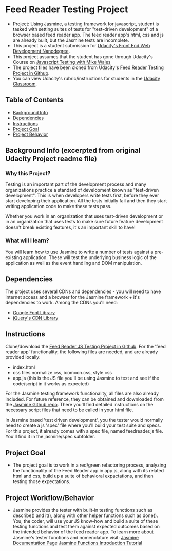 # Feed Reader Testing Project

- Project: Using Jasmine, a testing framework for javascript, student is tasked with setting suites of tests for "test-driven development" of a browser based feed reader app. The feed reader app's html, css and js are already built, but the Jasmine tests are incomplete.
- This project is a student submission for [Udacity's Front End Web Development Nanodegree](https://www.udacity.com/course/front-end-web-developer-nanodegree--nd001).
- This project assumes that the student has gone through Udacity's Course on [Javascript Testing with Mike Wales](https://www.udacity.com/course/javascript-testing--ud549)
- The project files have been cloned from Udacity's [Feed Reader Testing Project in Github](https://github.com/udacity/frontend-nanodegree-feedreader).
- You can view Udacity's rubric/instructions for students in the [Udacity Classroom](https://classroom.udacity.com/me).


## Table of Contents

- [Background Info](#bkginfo)
- [Dependencies](#dependencies)
- [Instructions](#instructions)
- [Project Goal](#projectgoal)
- [Project Behavior](#projectbehavior)

## <a name="bkginfo"></a>Background Info (excerpted from original Udacity Project readme file)

### Why this Project?

Testing is an important part of the development process and many organizations practice a standard of development known as "test-driven development". This is when developers write tests first, before they ever start developing their application. All the tests initially fail and then they start writing application code to make these tests pass.

Whether you work in an organization that uses test-driven development or in an organization that uses tests to make sure future feature development doesn't break existing features, it's an important skill to have!


### What will I learn?

You will learn how to use Jasmine to write a number of tests against a pre-existing application. These will test the underlying business logic of the application as well as the event handling and DOM manipulation.

## <a name="dependencies"></a>Dependencies
The project uses several CDNs and dependencies - you will need to have internet access and a browser for the Jasmine framework + it's dependencies to work. Among the CDNs you'll need:
- [Google Font Library](http://fonts.googleapis.com)
- [jQuery's CDN Library](https://code.jquery.com/jquery/)


## Instructions

Clone/download the [Feed Reader JS Testing Project in Github](https://github.com/udacity/ud549).
For the 'feed reader app' functionality, the following files are needed, and are already provided locally:
- index.html
- css files normalize.css, icomoon.css, style.css
- app.js (this is the JS file you'll be using Jasmine to test and see if the code/script in it works as expected)

For the Jasmine testing framework functionality, all files are also already included. For future reference, they can be obtained and downloaded from the [Jasmine Github repo](https://github.com/jasmine/jasmine). There you'll find detailed instructions on the necessary script files that need to be called in your html file.

In Jasmine based 'test driven development', you the tester would normally need to create a js 'spec' file where you'll build your test suite and specs. For this project, it already comes with a spec file, named feedreader.js file. You'll find it in the jasmine/spec subfolder.


## <a name="projectgoal"></a>Project Goal
- The project goal is to work in a red/green refactoring process, analyzing the functionality of the Feed Reader app in app.js, along with its related html and css, build up a suite of behavioral expactations, and then testing those expectations.

## <a name="projectbehavior"></a>Project Workflow/Behavior
- Jasmine provides the tester with built-in testing functions such as describe() and it(), along with other helper functions such as done(). You, the coder, will use your JS know-how and build a suite of these testing functions and test them against expected outcomes based on the intended behavior of the feed reader app. To learn more about Jasmine's tester functions and nomenclature visit:
[Jasmine Documentation Page](https://jasmine.github.io/pages/getting_started.html)
[Jasmine Functions Introduction Tutorial](https://jasmine.github.io/2.0/introduction.html)





